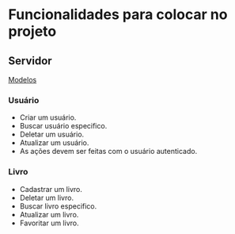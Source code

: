 # Funcionalidades para colocar no projeto

## Servidor

[Modelos](https://www.figma.com/file/3UfzrruxzV507xH0atKsuo/Untitled?node-id=0%3A1&t=CGGNAFMC6bWaM756-0)

### Usuário

- Criar um usuário.
- Buscar usuário especifico.
- Deletar um usuário.
- Atualizar um usuário.
- As ações devem ser feitas com o usuário autenticado.

### Livro

- Cadastrar um livro.
- Deletar um livro.
- Buscar livro especifico.
- Atualizar um livro.
- Favoritar um livro.